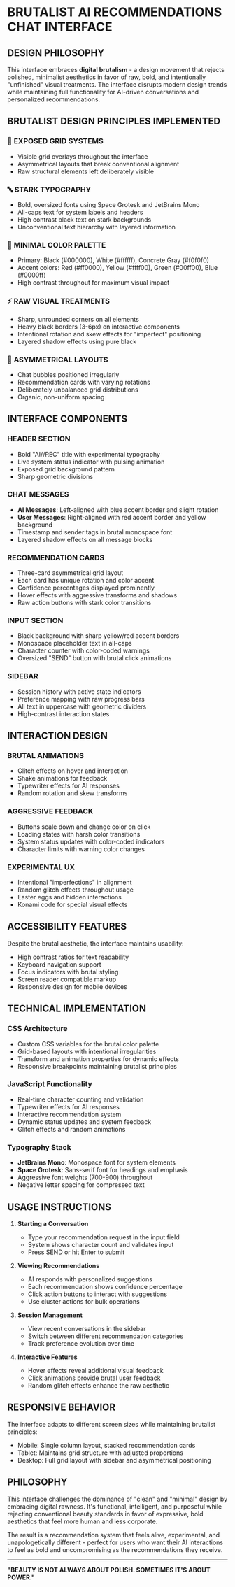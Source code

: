 # BRUTALIST AI RECOMMENDATIONS CHAT INTERFACE

## DESIGN PHILOSOPHY

This interface embraces **digital brutalism** - a design movement that rejects polished, minimalist aesthetics in favor of raw, bold, and intentionally "unfinished" visual treatments. The interface disrupts modern design trends while maintaining full functionality for AI-driven conversations and personalized recommendations.

## BRUTALIST DESIGN PRINCIPLES IMPLEMENTED

### 🔲 **EXPOSED GRID SYSTEMS**
- Visible grid overlays throughout the interface
- Asymmetrical layouts that break conventional alignment
- Raw structural elements left deliberately visible

### 🔤 **STARK TYPOGRAPHY**
- Bold, oversized fonts using Space Grotesk and JetBrains Mono
- All-caps text for system labels and headers
- High contrast black text on stark backgrounds
- Unconventional text hierarchy with layered information

### 🎨 **MINIMAL COLOR PALETTE**
- Primary: Black (#000000), White (#ffffff), Concrete Gray (#f0f0f0)
- Accent colors: Red (#ff0000), Yellow (#ffff00), Green (#00ff00), Blue (#0000ff)
- High contrast throughout for maximum visual impact

### ⚡ **RAW VISUAL TREATMENTS**
- Sharp, unrounded corners on all elements
- Heavy black borders (3-6px) on interactive components
- Intentional rotation and skew effects for "imperfect" positioning
- Layered shadow effects using pure black

### 📐 **ASYMMETRICAL LAYOUTS**
- Chat bubbles positioned irregularly
- Recommendation cards with varying rotations
- Deliberately unbalanced grid distributions
- Organic, non-uniform spacing

## INTERFACE COMPONENTS

### **HEADER SECTION**
- Bold "AI//REC" title with experimental typography
- Live system status indicator with pulsing animation
- Exposed grid background pattern
- Sharp geometric divisions

### **CHAT MESSAGES**
- **AI Messages**: Left-aligned with blue accent border and slight rotation
- **User Messages**: Right-aligned with red accent border and yellow background
- Timestamp and sender tags in brutal monospace font
- Layered shadow effects on all message blocks

### **RECOMMENDATION CARDS**
- Three-card asymmetrical grid layout
- Each card has unique rotation and color accent
- Confidence percentages displayed prominently
- Hover effects with aggressive transforms and shadows
- Raw action buttons with stark color transitions

### **INPUT SECTION**
- Black background with sharp yellow/red accent borders
- Monospace placeholder text in all-caps
- Character counter with color-coded warnings
- Oversized "SEND" button with brutal click animations

### **SIDEBAR**
- Session history with active state indicators
- Preference mapping with raw progress bars
- All text in uppercase with geometric dividers
- High-contrast interaction states

## INTERACTION DESIGN

### **BRUTAL ANIMATIONS**
- Glitch effects on hover and interaction
- Shake animations for feedback
- Typewriter effects for AI responses
- Random rotation and skew transforms

### **AGGRESSIVE FEEDBACK**
- Buttons scale down and change color on click
- Loading states with harsh color transitions
- System status updates with color-coded indicators
- Character limits with warning color changes

### **EXPERIMENTAL UX**
- Intentional "imperfections" in alignment
- Random glitch effects throughout usage
- Easter eggs and hidden interactions
- Konami code for special visual effects

## ACCESSIBILITY FEATURES

Despite the brutal aesthetic, the interface maintains usability:
- High contrast ratios for text readability
- Keyboard navigation support
- Focus indicators with brutal styling
- Screen reader compatible markup
- Responsive design for mobile devices

## TECHNICAL IMPLEMENTATION

### **CSS Architecture**
- Custom CSS variables for the brutal color palette
- Grid-based layouts with intentional irregularities
- Transform and animation properties for dynamic effects
- Responsive breakpoints maintaining brutalist principles

### **JavaScript Functionality**
- Real-time character counting and validation
- Typewriter effects for AI responses
- Interactive recommendation system
- Dynamic status updates and system feedback
- Glitch effects and random animations

### **Typography Stack**
- **JetBrains Mono**: Monospace font for system elements
- **Space Grotesk**: Sans-serif font for headings and emphasis
- Aggressive font weights (700-900) throughout
- Negative letter spacing for compressed text

## USAGE INSTRUCTIONS

1. **Starting a Conversation**
   - Type your recommendation request in the input field
   - System shows character count and validates input
   - Press SEND or hit Enter to submit

2. **Viewing Recommendations**
   - AI responds with personalized suggestions
   - Each recommendation shows confidence percentage
   - Click action buttons to interact with suggestions
   - Use cluster actions for bulk operations

3. **Session Management**
   - View recent conversations in the sidebar
   - Switch between different recommendation categories
   - Track preference evolution over time

4. **Interactive Features**
   - Hover effects reveal additional visual feedback
   - Click animations provide brutal user feedback
   - Random glitch effects enhance the raw aesthetic

## RESPONSIVE BEHAVIOR

The interface adapts to different screen sizes while maintaining brutalist principles:
- Mobile: Single column layout, stacked recommendation cards
- Tablet: Maintains grid structure with adjusted proportions
- Desktop: Full grid layout with sidebar and asymmetrical positioning

## PHILOSOPHY

This interface challenges the dominance of "clean" and "minimal" design by embracing digital rawness. It's functional, intelligent, and purposeful while rejecting conventional beauty standards in favor of expressive, bold aesthetics that feel more human and less corporate.

The result is a recommendation system that feels alive, experimental, and unapologetically different - perfect for users who want their AI interactions to feel as bold and uncompromising as the recommendations they receive.

---

**"BEAUTY IS NOT ALWAYS ABOUT POLISH. SOMETIMES IT'S ABOUT POWER."**